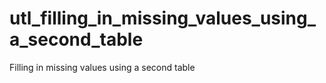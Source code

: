 # utl_filling_in_missing_values_using_a_second_table
Filling in missing values using a second table
